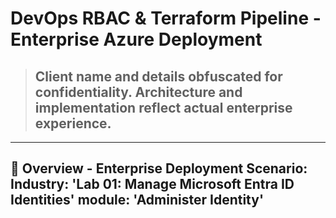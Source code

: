 # DevOps RBAC & Terraform Pipeline - Enterprise Azure Deployment
> ## Client name and details obfuscated for confidentiality. Architecture and implementation reflect actual enterprise experience.

---
🏢 Overview - Enterprise Deployment Scenario:
    Industry: 'Lab 01: Manage Microsoft Entra ID Identities'
    module: 'Administer Identity'
---
